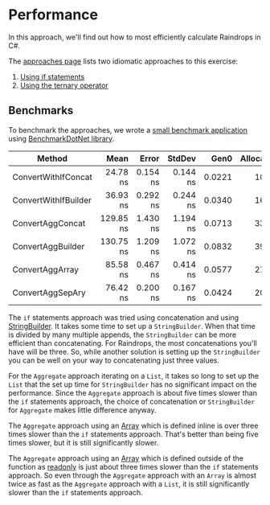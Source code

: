 # Performance

In this approach, we'll find out how to most efficiently calculate Raindrops in C#.

The [approaches page][approaches] lists two idiomatic approaches to this exercise:

1. [Using if statements][approach-if-statements]
2. [Using the ternary operator][approach-aggregate]

## Benchmarks

To benchmark the approaches, we wrote a [small benchmark application][benchmark-application] using [BenchmarkDotNet library][benchmark-dotnet].

|               Method |      Mean |    Error |   StdDev |   Gen0 | Allocated |
|--------------------- |----------:|---------:|---------:|-------:|----------:|
|  ConvertWithIfConcat |  24.78 ns | 0.154 ns | 0.144 ns | 0.0221 |     104 B |
| ConvertWithIfBuilder |  36.93 ns | 0.292 ns | 0.244 ns | 0.0340 |     160 B |
|     ConvertAggConcat | 129.85 ns | 1.430 ns | 1.194 ns | 0.0713 |     336 B | 
|    ConvertAggBuilder | 130.75 ns | 1.209 ns | 1.072 ns | 0.0832 |     392 B | 
|      ConvertAggArray |  85.58 ns | 0.467 ns | 0.414 ns | 0.0577 |     272 B |
|     ConvertAggSepAry |  76.42 ns | 0.200 ns | 0.167 ns | 0.0424 |     200 B |

The `if` statements approach was tried using concatenation and using [StringBuilder][stringbuilder].
It takes some time to set up a `StringBuilder`.
When that time is divided by many multiple appends, the `StringBuilder` can be more efficient than concatenating.
For Raindrops, the most concatenations you'll have will be three.
So, while another solution is setting up the `StringBuilder` you can be well on your way to concatenating just three values.

For the `Aggregate` approach iterating on a `List`, it takes so long to set up the `List` that the set up time for `StringBuilder`
has no significant impact on the performance.
Since the `Aggregate` approach  is about five times slower than the `if` statements approach,
the choice of concatenation or `StringBuilder` for `Aggregate` makes little difference anyway.

The `Aggregate` approach using an [Array][arrays] which is defined inline is over three times slower than the `if` statements approach.
That's better than being five times slower, but it is still significantly slower.

The `Aggregate` approach using an [Array][arrays] which is defined outside of the function as [readonly][readonly]
is just about three times slower than the `if` statements approach.
So even through the `Aggregate` approach with an `Array` is almost twice as fast as the `Aggregate` approach with a `List`,
it is still significantly slower than the `if` statements approach.

[approaches]: https://exercism.org/tracks/csharp/exercises/raindrops/approaches
[approach-if-statements]: https://exercism.org/tracks/csharp/exercises/raindrops/approaches/if-statements
[approach-aggregate]: https://exercism.org/tracks/csharp/exercises/raindrops/approaches/aggregate
[benchmark-dotnet]: https://benchmarkdotnet.org/index.html
[benchmark-application]: https://github.com/exercism/csharp/blob/main/exercises/practice/raindrops/.articles/performance/code/Program.cs
[stringbuilder]: https://learn.microsoft.com/en-us/dotnet/api/system.text.stringbuilder
[list]: https://learn.microsoft.com/en-us/dotnet/api/system.collections.generic.list-1
[arrays]: https://learn.microsoft.com/en-us/dotnet/csharp/programming-guide/arrays/
[readonly]: https://learn.microsoft.com/en-us/dotnet/csharp/language-reference/keywords/readonly
